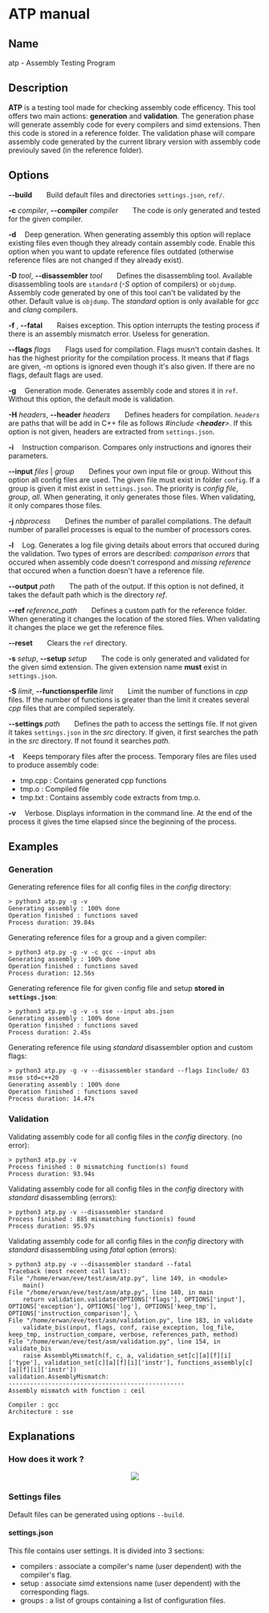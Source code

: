 # ATP manual

## Name

atp - Assembly Testing Program

## Description

**ATP** is a testing tool made for checking assembly code efficency. This tool offers two main actions: **generation** and **validation**.
The generation phase will generate assembly code for every compilers and simd extensions. Then this code is stored in a reference folder.
The validation phase will compare assembly code generated by the current library version with assembly code previouly saved (in the reference folder). 


## Options

**--build**
$\,\,\,\,\,\,\,\,\,$ Build default files and directories `settings.json`, `ref/`. 

**-c** *compiler*, **--compiler** *compiler*
$\,\,\,\,\,\,\,\,\,$ The code is only generated and tested for the given compiler.

**-d** $\,\,\,\,$ Deep generation. When generating assembly this option will replace existing files even though they already contain assembly code. Enable this option when you want to update reference files outdated (otherwise reference files are not changed if they already exist).

**-D** *tool*, **--disassembler** *tool*
$\,\,\,\,\,\,\,\,\,$ Defines the disassembling tool. Available disassembling tools are `standard` (*-S* option of compilers) or `objdump`. Assembly code generated by one of this tool can't be validated by the other. Default value is `objdump`. The *standard* option is only available for *gcc* and *clang* compilers.

**-f** , **--fatal**
$\,\,\,\,\,\,\,\,\,$ Raises exception. This option interrupts the testing process if there is an assembly mismatch error. Useless for generation.

**--flags** *flags*
$\,\,\,\,\,\,\,\,\,$ Flags used for compilation. Flags musn't contain dashes. It has the highest priority for the compilation process. It means that if flags are given, *-m* options is ignored even though it's also given. If there are no flags, default flags are used.

**-g** $\,\,\,\,$ Generation mode. Generates assembly code and stores it in `ref`. Without this option, the default mode is validation.

**-H** *headers*, **--header** *headers*
$\,\,\,\,\,\,\,\,\,$ Defines headers for compilation. *`headers`* are paths that will be add in C++ file as follows *#include <**header**>*. If this option is not given, headers are extracted from `settings.json`.

**-i** $\,\,\,\,$ Instruction comparison. Compares only instructions and ignores their parameters.

**--input** *files* | *group*
$\,\,\,\,\,\,\,\,\,$ Defines your own input file or group. Without this option all config files are used. The given file must exist in folder `config`. If a group is given it mist exist in `settings.json`. The priority is *config file*, *group*, *all*. When generating, it only generates those files. When validating, it only compares those files.

**-j** *nbprocess*
$\,\,\,\,\,\,\,\,\,$ Defines the number of parallel compilations. The default number of parallel processes is equal to the number of processors cores.

**-l** $\,\,\,\,$ Log. Generates a log file giving details about errors that occured during the validation. Two types of errors are described: *comparison errors* that occured when assembly code doesn't correspond and *missing reference* that occured when a function doesn't have a reference file.

**--output** *path*
$\,\,\,\,\,\,\,\,\,$ The path of the output. If this option is not defined, it takes the default path which is the directory *ref*.

**--ref** *reference_path*
$\,\,\,\,\,\,\,\,\,$ Defines a custom path for the reference folder. When generating it changes the location of the stored files. When validating it changes the place we get the reference files.

**--reset**
$\,\,\,\,\,\,\,\,\,$ Clears the `ref` directory.

**-s** *setup*, **--setup** *setup*
$\,\,\,\,\,\,\,\,\,$ The code is only generated and validated for the given simd extension. The given extension name **must** exist in `settings.json`.

**-S** *limit*, **--functionsperfile** *limit*
$\,\,\,\,\,\,\,\,\,$ Limit the number of functions in *cpp* files. If the number of functions is greater than the limit it creates several *cpp* files that are compiled seperately.

**--settings** *path*
$\,\,\,\,\,\,\,\,\,$ Defines the path to access the settings file. If not given it takes `settings.json` in the *src* directory. If given, it first searches the path in the *src* directory. If not found it searches *path*.

**-t** $\,\,\,\,$ Keeps temporary files after the process. Temporary files are files used to produce assembly code:
- tmp.cpp : Contains generated cpp functions
- tmp.o : Compiled file
- tmp.txt : Contains assembly code extracts from tmp.o.

**-v** $\,\,\,\,$ Verbose. Displays information in the command line. At the end of the process it gives the time elapsed since the beginning of the process.


## Examples

### Generation
Generating reference files for all config files in the *config* directory:

    > python3 atp.py -g -v
    Generating assembly : 100% done
    Operation finished : functions saved
    Process duration: 39.84s

Generating reference files for a group and a given compiler:

    > python3 atp.py -g -v -c gcc --input abs
    Generating assembly : 100% done
    Operation finished : functions saved
    Process duration: 12.56s

Generating reference file for given config file and setup **stored in `settings.json`**:

    > python3 atp.py -g -v -s sse --input abs.json
    Generating assembly : 100% done
    Operation finished : functions saved
    Process duration: 2.45s

Generating reference file using *standard* disassembler option and custom flags:

    > python3 atp.py -g -v --disassembler standard --flags Iinclude/ O3 msse std=c++20
    Generating assembly : 100% done
    Operation finished : functions saved
    Process duration: 14.47s

### Validation

Validating assembly code for all config files in the *config* directory. (no error):

    > python3 atp.py -v
    Process finished : 0 mismatching function(s) found
    Process duration: 93.94s


Validating assembly code for all config files in the *config* directory with *standard* disassembling (errors):

    > python3 atp.py -v --disassembler standard
    Process finished : 885 mismatching function(s) found
    Process duration: 95.97s

Validating assembly code for all config files in the *config* directory with *standard* disassembling using *fatal* option (errors):

    > python3 atp.py -v --disassembler standard --fatal
    Traceback (most recent call last):
    File "/home/erwan/eve/test/asm/atp.py", line 149, in <module>
        main()
    File "/home/erwan/eve/test/asm/atp.py", line 140, in main
        return validation.validate(OPTIONS['flags'], OPTIONS['input'], OPTIONS['exception'], OPTIONS['log'], OPTIONS['keep_tmp'], OPTIONS['instruction_comparison'], \
    File "/home/erwan/eve/test/asm/validation.py", line 183, in validate
        validate_bis(input, flags, conf, raise_exception, log_file, keep_tmp, instruction_compare, verbose, references_path, method)
    File "/home/erwan/eve/test/asm/validation.py", line 154, in validate_bis
        raise AssemblyMismatch(f, c, a, validation_set[c][a][f][i]['type'], validation_set[c][a][f][i]['instr'], functions_assembly[c][a][f][i]['instr'])
    validation.AssemblyMismatch: 
    -------------------------------------------------
    Assembly mismatch with function : ceil

    Compiler : gcc
    Architecture : sse



## Explanations

### How does it work ?

<center>
    <img src="diag4.svg">
</center>

### Settings files

Default files can be generated using options `--build`.

#### settings.json
This file contains user settings. It is divided into 3 sections:
- compilers : associate a compiler's name (user dependent) with the compiler's flag.
- setup : associate *simd* extensions name (user dependent) with the corresponding flags.
- groups : a list of groups containing a list of configuration files.